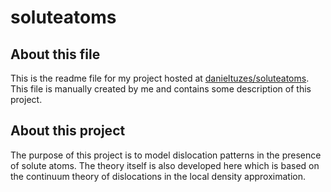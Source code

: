# soluteatoms

## About this file
This is the readme file for my project hosted at [danieltuzes/soluteatoms](https://github.com/danieltuzes/soluteatoms). This file is manually created by me and contains some description of this project.
## About this project
The purpose of this project is to model dislocation patterns in the presence of solute atoms. The theory itself is also developed here which is based on the continuum theory of dislocations in the local density approximation.